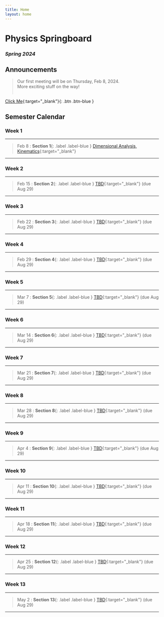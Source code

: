 ```yaml
---
title: Home
layout: home
---
```


<h1> Physics Springboard </h1> 
<h3><em> Spring 2024 </em></h3> 

<h2> Announcements </h2>

> Our first meeting will be on Thursday, Feb 8, 2024. <br>
> More exciting stuff on the way! <br>
>  <br>

[Click Me](https://en.wikipedia.org/wiki/Spherical_cow#/media/File:Spot_the_cow.gif){:target="_blank"}{: .btn .btn-blue }

<h2> Semester Calendar </h2>
<h3> Week 1 </h3>

----

> Feb 8
> : **Section 1**{: .label .label-blue } [Dimensional Analysis, Kinematics](https://drive.google.com/file/d/10vJPJXDSHKpuBoTJ74vp1pKLp0-J3GOS/view?usp=sharing){:target="_blank"}

----

<h3> Week 2 </h3>

----

> Feb 15
> : **Section 2**{: .label .label-blue } [TBD](https://phys-98.github.io/sp24/){:target="_blank"} (due Aug 29)

----

<h3> Week 3 </h3>

----

> Feb 22
> : **Section 3**{: .label .label-blue } [TBD](https://phys-98.github.io/sp24/){:target="_blank"} (due Aug 29)

----

<h3> Week 4 </h3>

----

> Feb 29
> : **Section 4**{: .label .label-blue } [TBD](https://phys-98.github.io/sp24/){:target="_blank"} (due Aug 29)

----

<h3> Week 5 </h3>

----

> Mar 7
> : **Section 5**{: .label .label-blue } [TBD](https://phys-98.github.io/sp24/){:target="_blank"} (due Aug 29)

----

<h3> Week 6 </h3>

----

> Mar 14
> : **Section 6**{: .label .label-blue } [TBD](https://phys-98.github.io/sp24/){:target="_blank"} (due Aug 29)

----

<h3> Week 7 </h3>

----

> Mar 21
> : **Section 7**{: .label .label-blue } [TBD](https://phys-98.github.io/sp24/){:target="_blank"} (due Aug 29)

----

<h3> Week 8 </h3>

----

> Mar 28
> : **Section 8**{: .label .label-blue } [TBD](https://phys-98.github.io/sp24/){:target="_blank"} (due Aug 29)

----

<h3> Week 9 </h3>

----

> Apr 4
> : **Section 9**{: .label .label-blue } [TBD](https://phys-98.github.io/sp24/){:target="_blank"} (due Aug 29)

----

<h3> Week 10 </h3>

----

> Apr 11
> : **Section 10**{: .label .label-blue } [TBD](https://phys-98.github.io/sp24/){:target="_blank"} (due Aug 29)

----

<h3> Week 11 </h3>

----

> Apr 18
> : **Section 11**{: .label .label-blue } [TBD](https://phys-98.github.io/sp24/){:target="_blank"} (due Aug 29)

----

<h3> Week 12 </h3>

----

> Apr 25
> : **Section 12**{: .label .label-blue } [TBD](https://phys-98.github.io/sp24/){:target="_blank"} (due Aug 29)

----

<h3> Week 13 </h3>

----

> May 2
> : **Section 13**{: .label .label-blue } [TBD](https://phys-98.github.io/sp24/){:target="_blank"} (due Aug 29)

----


<!--
----

<h3> Week 2 </h3>

----

> Aug 24
> : **Lecture 1**{: .label .label-blue } [Introduction](https://www.google.com/){:target="_blank"}
> : **Note 1**{: .label .label-green } [Note 1](https://www.google.com/){:target="_blank"}
> : **Lecture Participation 1**{: .label .label-purple } [Lecture Participation 1](https://www.google.com/){:target="_blank"}

> Aug 25
> : **Lab 1**{: .label .label-red } [Prerequisite Coding](https://www.google.com/){:target="_blank"} (due Aug 29)
> : **Homework 1A**{: .label .label-yellow } [Plotting and Permutation Test](https://www.google.com/){:target="_blank"} (due Aug 31)
> : **Homework 1B**{: .label .label-yellow } [Prerequisite Math](https://www.google.com/){:target="_blank"} (due Aug 31)

----
//-->

